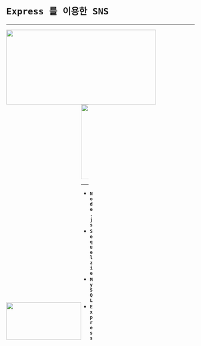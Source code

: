# `Express 를 이용한 SNS`

----
<img src="https://cdn-images-1.medium.com/max/1200/0*ShbzlvZjT-VI72oW.png" width ='400' height ='200' >
<img src="https://upload.wikimedia.org/wikipedia/en/thumb/6/62/MySQL.svg/1200px-MySQL.svg.png" width='200'height ="100"><span style="display:inline-block;width:20px; " /><img src = "https://encrypted-tbn0.gstatic.com/images?q=tbn:ANd9GcQNLB2jaw7mK8XLZMDOiegBqpDwor7tPTIgnwHQK2PdjyA_6M54" width ="200" >

----

- **`Node.js`**             
- **`Sequelzie`**
- **`MySQL`**
- **`Express`**
